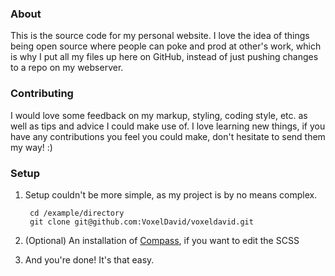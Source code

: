 ### About
This is the source code for my personal website.
I love the idea of things being open source where people can poke and prod at other's work,
which is why I put all my files up here on GitHub, instead of just pushing changes to a repo on my webserver.

### Contributing
I would love some feedback on my markup, styling, coding style, etc. as well as tips and advice I could make use of.
I love learning new things, if you have any contributions you feel you could make, don't hesitate to send them my way! :)

### Setup
1. Setup couldn't be more simple, as my project is by no means complex.

		cd /example/directory
		git clone git@github.com:VoxelDavid/voxeldavid.git

2. (Optional) An installation of [Compass](http://compass-style.org/), if you want to edit the SCSS

3. And you're done! It's that easy.